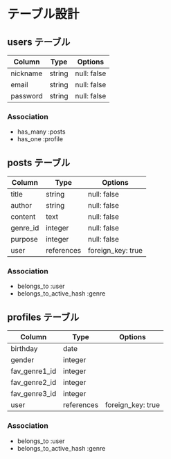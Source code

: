 # テーブル設計

## users テーブル

| Column           | Type   | Options     |
| ---------------- | ------ | ----------- |
| nickname         | string | null: false |
| email            | string | null: false |
| password         | string | null: false |


### Association

- has_many :posts
- has_one :profile


## posts テーブル

| Column        | Type       | Options                        |
| ------------- | ---------- | ------------------------------ |
| title         | string     | null: false                    |
| author        | string     | null: false                    |
| content       | text       | null: false                    |
| genre_id      | integer    | null: false                    |
| purpose       | integer    | null: false                    |
| user          | references | foreign_key: true              |

### Association

- belongs_to :user
- belongs_to_active_hash :genre


## profiles テーブル

| Column        | Type       | Options                        |
| ------------- | ---------- | ------------------------------ |
| birthday      | date       |                                |
| gender        | integer    |                                |
| fav_genre1_id | integer    |                                |
| fav_genre2_id | integer    |                                |
| fav_genre3_id | integer    |                                |
| user          | references | foreign_key: true              |

### Association

- belongs_to :user
- belongs_to_active_hash :genre